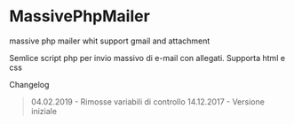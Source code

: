 # MassivePhpMailer
massive php mailer whit support gmail and attachment

Semlice script php per invio massivo di e-mail con allegati.
Supporta html e css

Changelog
>04.02.2019 - Rimosse variabili di controllo
>14.12.2017 - Versione iniziale

